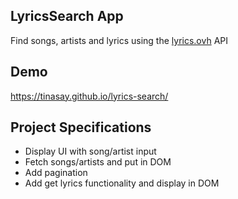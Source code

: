 ## LyricsSearch App

Find songs, artists and lyrics using the [lyrics.ovh](https://lyrics.ovh) API

## Demo

https://tinasay.github.io/lyrics-search/

## Project Specifications

- Display UI with song/artist input
- Fetch songs/artists and put in DOM
- Add pagination
- Add get lyrics functionality and display in DOM
